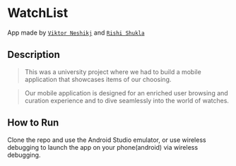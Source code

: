 # WatchList
App made by [`Viktor Neshikj`](https://github.com/vneshikj) and [`Rishi Shukla`](https://github.com/rish-shuk)

## Description
>This was a university project where we had to build a mobile application that showcases items of our choosing.

> Our mobile application is designed for an enriched user browsing and curation experience and to dive seamlessly into the world of watches.

## How to Run
Clone the repo and use the Android Studio emulator, or use wireless debugging to launch the app on your phone(android) via wireless debugging.
